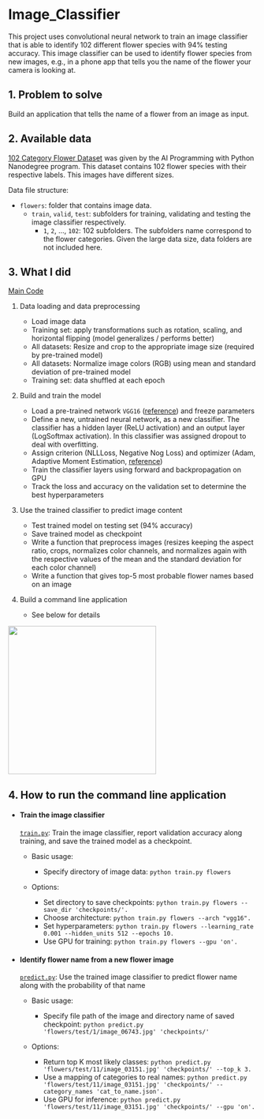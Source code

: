 # Image_Classifier
This project uses convolutional neural network to train an image classifier that is able to identify 102 different flower species with 94% testing accuracy. This image classifier can be used to identify flower species from new images, e.g., in a phone app that tells you the name of the flower your camera is looking at.

## 1. Problem to solve
Build an application that tells the name of a flower from an image as input.

## 2. Available data
[102 Category Flower Dataset](http://www.robots.ox.ac.uk/~vgg/data/flowers/102/index.html) was given by the AI Programming with Python Nanodegree program. This dataset contains 102 flower species with their respective labels. This images have different sizes.

Data file structure:

- `flowers`: folder that contains image data.
    - `train`, `valid`, `test`: subfolders for training, validating and testing the image classifier respectively.
        - `1`, `2`, ..., `102`: 102 subfolders. The subfolders name correspond to the flower categories. Given the large data size, data folders are not included here.
  
## 3. What I did 

[Main Code](link)

1. Data loading and data preprocessing
    - Load image data
    - Training set: apply transformations such as rotation, scaling, and horizontal flipping (model generalizes / performs better)
    - All datasets: Resize and crop to the appropriate image size (required by pre-trained model)
    - All datasets: Normalize image colors (RGB) using mean and standard deviation of pre-trained model
    - Training set: data shuffled at each epoch
   
2. Build and train the model
    - Load a pre-trained network `VGG16` ([reference](https://arxiv.org/pdf/1409.1556v6.pdf)) and freeze parameters
    - Define a new, untrained neural network, as a new classifier. The classifier has a hidden layer (ReLU activation) and an output layer (LogSoftmax activation). In this classifier was assigned dropout to deal with overfitting.
    - Assign criterion (NLLLoss, Negative Nog Loss) and optimizer (Adam, Adaptive Moment Estimation, [reference](https://arxiv.org/abs/1412.6980))
    - Train the classifier layers using forward and backpropagation on GPU
    - Track the loss and accuracy on the validation set to determine the best hyperparameters

3. Use the trained classifier to predict image content

    - Test trained model on testing set (94% accuracy)
    - Save trained model as checkpoint
    - Write a function that preprocess images (resizes keeping the aspect ratio, crops, normalizes color channels, and normalizes again with the respective values of the mean and the standard deviation for each color channel)
    - Write a function that gives top-5 most probable flower names based on an image

4. Build a command line application

    - See below for details

<img src="resources/inference_example.png" width=300>

## 4. How to run the command line application

- #### Train the image classifier

    [`train.py`](train.py): Train the image classifier, report validation accuracy along training, and save the trained model as a checkpoint.

    - Basic usage:
        - Specify directory of image data: `python train.py flowers`

    - Options:
        - Set directory to save checkpoints: `python train.py flowers --save_dir 'checkpoints/'.`
        - Choose architecture: `python train.py flowers --arch "vgg16".`
        - Set hyperparameters: `python train.py flowers --learning_rate 0.001 --hidden_units 512 --epochs 10.`
        - Use GPU for training: `python train.py flowers --gpu 'on'.`

- #### Identify flower name from a new flower image

    [`predict.py`](predict.py): Use the trained image classifier to predict flower name along with the probability of that name

    - Basic usage: 
        - Specify file path of the image and directory name of saved checkpoint: `python predict.py 'flowers/test/1/image_06743.jpg' 'checkpoints/'`

    - Options:
        - Return top K most likely classes: `python predict.py 'flowers/test/11/image_03151.jpg' 'checkpoints/' --top_k 3.`
        - Use a mapping of categories to real names: `python predict.py 'flowers/test/11/image_03151.jpg' 'checkpoints/' --category_names 'cat_to_name.json'.`
        - Use GPU for inference: `python predict.py 'flowers/test/11/image_03151.jpg' 'checkpoints/' --gpu 'on'.`
